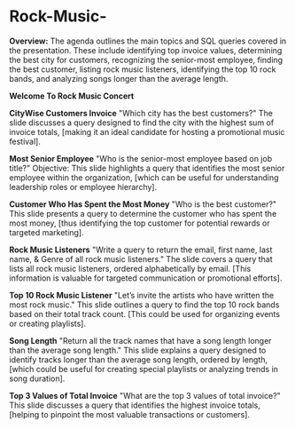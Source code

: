 # Rock-Music-
**Overview:** The agenda outlines the main topics and SQL queries covered in the presentation. These include identifying top invoice values, determining the best city for customers, recognizing the senior-most employee, finding the best customer, listing rock music listeners, identifying the top 10 rock bands, and analyzing songs longer than the average length.

   ****Welcome To Rock Music Concert****

**CityWise Customers Invoice**
"Which city has the best customers?"
The slide discusses a query designed to find the city with the highest sum of invoice totals, [making it an ideal candidate for hosting a promotional music festival].

**Most Senior Employee**
"Who is the senior-most employee based on job title?"
Objective: This slide highlights a query that identifies the most senior employee within the organization, [which can be useful for understanding leadership roles or employee hierarchy].

**Customer Who Has Spent the Most Money**
"Who is the best customer?"
 This slide presents a query to determine the customer who has spent the most money, [thus identifying the top customer for potential rewards or targeted marketing].
 
**Rock Music Listeners**
"Write a query to return the email, first name, last name, & Genre of all rock music listeners."
The slide covers a query that lists all rock music listeners, ordered alphabetically by email. [This information is valuable for targeted communication or promotional efforts].

**Top 10 Rock Music Listener**
"Let’s invite the artists who have written the most rock music."
This slide outlines a query to find the top 10 rock bands based on their total track count. [This could be used for organizing events or creating playlists].

**Song Length**
"Return all the track names that have a song length longer than the average song length."
This slide explains a query designed to identify tracks longer than the average song length, ordered by length, [which could be useful for creating special playlists or analyzing trends in song duration].

**Top 3 Values of Total Invoice**
"What are the top 3 values of total invoice?"
This slide discusses a query that identifies the highest invoice totals, [helping to pinpoint the most valuable transactions or customers].


